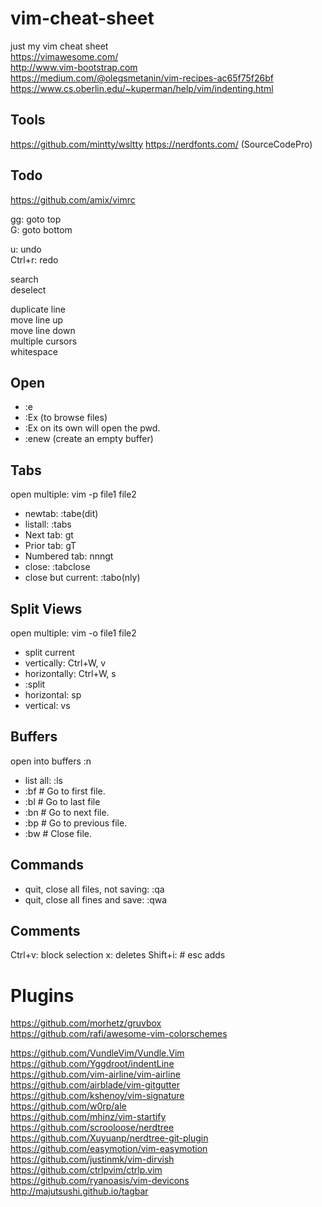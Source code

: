# vim-cheat-sheet

just my vim cheat sheet  
https://vimawesome.com/  
http://www.vim-bootstrap.com  
https://medium.com/@olegsmetanin/vim-recipes-ac65f75f26bf
https://www.cs.oberlin.edu/~kuperman/help/vim/indenting.html

## Tools
https://github.com/mintty/wsltty
https://nerdfonts.com/ (SourceCodePro)

## Todo

https://github.com/amix/vimrc

gg: goto top  
G: goto bottom

u: undo  
Ctrl+r: redo

search  
deselect

duplicate line  
move line up  
move line down  
multiple cursors  
whitespace

## Open

* :e <filename>
* :Ex <directory> (to browse files)
* :Ex on its own will open the pwd.
* :enew (create an empty buffer)

## Tabs

open multiple: vim -p file1 file2

* newtab: :tabe(dit) <filename>
* listall: :tabs
* Next tab: gt
* Prior tab: gT
* Numbered tab: nnngt
* close: :tabclose
* close but current: :tabo(nly)

## Split Views

open multiple: vim -o file1 file2

* split current
* vertically: Ctrl+W, v
* horizontally: Ctrl+W, s
* :split
* horizontal: sp <filename>
* vertical: vs <filename>

## Buffers

open into buffers :n <filename> <filename>

* list all: :ls
* :bf            # Go to first file.
* :bl            # Go to last file
* :bn            # Go to next file.
* :bp            # Go to previous file.
* :bw            # Close file.

## Commands

* quit, close all files, not saving: :qa
* quit, close all fines and save: :qwa

## Comments

Ctrl+v: block selection
x: deletes
Shift+i: # esc adds

# Plugins

https://github.com/morhetz/gruvbox  
https://github.com/rafi/awesome-vim-colorschemes

https://github.com/VundleVim/Vundle.Vim  
https://github.com/Yggdroot/indentLine  
https://github.com/vim-airline/vim-airline  
https://github.com/airblade/vim-gitgutter  
https://github.com/kshenoy/vim-signature  
https://github.com/w0rp/ale  
https://github.com/mhinz/vim-startify  
https://github.com/scrooloose/nerdtree  
https://github.com/Xuyuanp/nerdtree-git-plugin  
https://github.com/easymotion/vim-easymotion  
https://github.com/justinmk/vim-dirvish  
https://github.com/ctrlpvim/ctrlp.vim  
https://github.com/ryanoasis/vim-devicons  
http://majutsushi.github.io/tagbar

